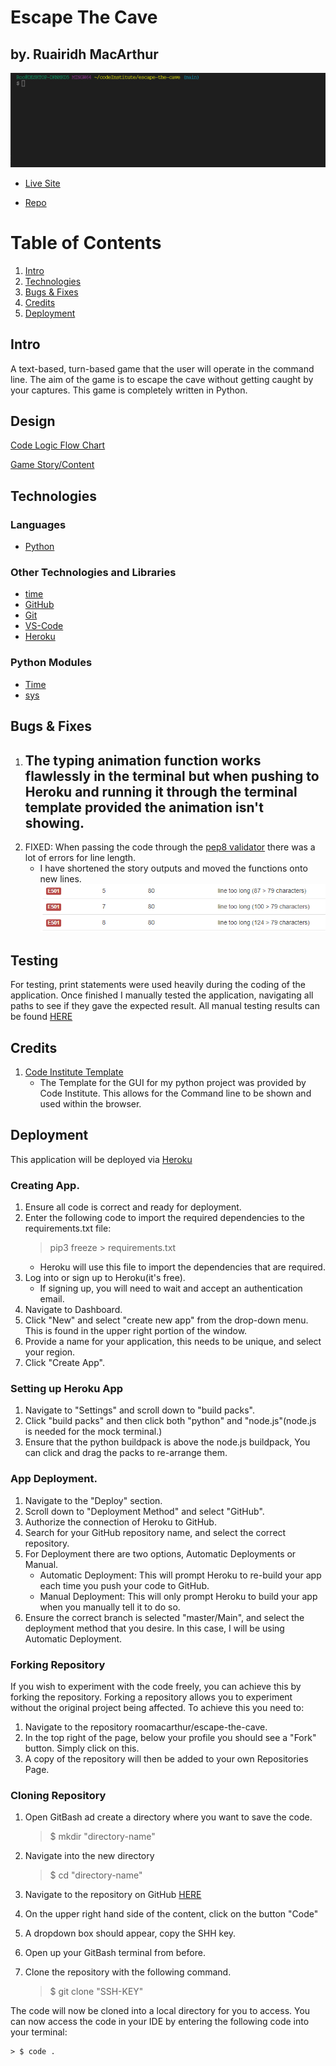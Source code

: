 # Escape The Cave
## by. Ruairidh MacArthur

![Escape the Cave live example](assets/images/example.gif)

- [Live Site](https://escape-the-cave.herokuapp.com/)

- [Repo](https://github.com/roomacarthur/escape-the-cave)

# Table of Contents
1. [Intro](#intro)
2. [Technologies](#technologies)
3. [Bugs & Fixes](#bugs--fixes)
4. [Credits](#credits)
5. [Deployment](#deployment)



## Intro

A text-based, turn-based game that the user will operate in the command line. The aim of the game is to escape the cave without getting caught by your captures. This game is completely written in Python.

## Design

[Code Logic Flow Chart](https://lucid.app/lucidchart/invitations/accept/inv_45e4f3f7-722a-4413-a2d3-3a04dfd3cb2b)

[Game Story/Content](https://docs.google.com/document/d/1gkMlBvm8pnAvG1E_excuL2s7OM48bxCQQx1XOgrXz50/edit?usp=sharing)


## Technologies

### Languages

- [Python](https://en.wikipedia.org/wiki/Python_(programming_language))

### Other Technologies and Libraries 

- [time](https://docs.python.org/3/library/time.html)
- [GitHub](https://github.com/)
- [Git](https://gitforwindows.org/)
- [VS-Code](https://code.visualstudio.com/)
- [Heroku](https://heroku.com)

### Python Modules

- [Time](https://docs.python.org/3/library/time.html)
- [sys](https://docs.python.org/3/library/sys.html)

## Bugs & Fixes

1. The typing animation function works flawlessly in the terminal but when pushing to Heroku and running it through the terminal template provided the animation isn't showing. 
    - 
2. FIXED: When passing the code through the [pep8 validator](https://pep8online.com) there was a lot of errors for line length.
    - I have shortened the story outputs and moved the functions onto new lines.
    ![Pep8 line error](assets/images/pep8-line-error.png)
## Testing

For testing, print statements were used heavily during the coding of the application. 
Once finished I manually tested the application, navigating all paths to see if they gave the expected result.
All manual testing results can be found [HERE](https://docs.google.com/spreadsheets/d/1a76gGDzSrekAAO0boTX2rMBjeMiLd7eRQbkZOI7SfSQ/edit?usp=sharing)

## Credits

1. [Code Institute Template](https://github.com/Code-Institute-Org/python-essentials-template)
    - The Template for the GUI for my python project was provided by Code Institute. This allows for the Command line to be shown and used within the browser.

## Deployment

This application will be deployed via [Heroku](https://heroku.com)

### Creating App.

1. Ensure all code is correct and ready for deployment. 
2. Enter the following code to import the required dependencies to the requirements.txt file:
    > pip3 freeze > requirements.txt
    - Heroku will use this file to import the dependencies that are required.
3. Log into or sign up to Heroku(it's free).
    - If signing up, you will need to wait and accept an authentication email.
4. Navigate to Dashboard. 
5. Click "New" and select "create new app" from the drop-down menu. This is found in the upper right portion of the window. 
6. Provide a name for your application, this needs to be unique, and select your region.
7. Click "Create App".

### Setting up Heroku App

1. Navigate to "Settings" and scroll down to "build packs".
2. Click "build packs" and then click both "python" and "node.js"(node.js is needed for the mock terminal.)
3. Ensure that the python buildpack is above the node.js buildpack, You can click and drag the packs to re-arrange them.

### App Deployment.

1. Navigate to the "Deploy" section.
2. Scroll down to "Deployment Method" and select "GitHub".
3. Authorize the connection of Heroku to GitHub.
4. Search for your GitHub repository name, and select the correct repository.
5. For Deployment there are two options, Automatic Deployments or Manual.
    - Automatic Deployment: This will prompt Heroku to re-build your app each time you push your code to GitHub.
    - Manual Deployment: This will only prompt Heroku to build your app when you manually tell it to do so. 
6. Ensure the correct branch is selected "master/Main", and select the deployment method that you desire. In this case, I will be using Automatic Deployment.

### Forking Repository

If you wish to experiment with the code freely, you can achieve this by forking the repository. Forking a repository allows you to experiment without the original project being affected. To achieve this you need to:

1. Navigate to the repository roomacarthur/escape-the-cave.
2. In the top right of the page, below your profile you should see a "Fork" button. Simply click on this.
3. A copy of the repository will then be added to your own Repositories Page.

### Cloning Repository

1. Open GitBash ad create a directory where you want to save the code.
    
    > $ mkdir "directory-name"
2. Navigate into the new directory
    
    > $ cd "directory-name"
3. Navigate to the repository on GitHub [HERE](github.com/roomacarthur/escape-the-cave)
4. On the upper right hand side of the content, click on the button "Code"
5. A dropdown box should appear, copy the SHH key.
6. Open up your GitBash terminal from before. 
7. Clone the repository with the following command.
    
    > $ git clone "SSH-KEY"

The code will now be cloned into a local directory for you to access. You can now access the code in your IDE by entering the following code into your terminal:
    
    > $ code .

